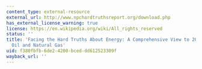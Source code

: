 ```yaml
---
content_type: external-resource
external_url: http://www.npchardtruthsreport.org/download.php
has_external_license_warning: true
license: https://en.wikipedia.org/wiki/All_rights_reserved
status: ''
title: 'Facing the Hard Truths About Energy: A Comprehensive View to 2030 of Global
  Oil and Natural Gas'
uid: f380fbfb-6de2-4200-bced-dd612523309f
wayback_url: ''
---
```

